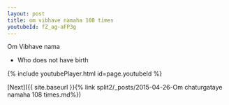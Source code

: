 ```yaml
---
layout: post
title: om vibhave namaha 108 times
youtubeId: fZ_ag-aFP3g
---
```

 
 
Om Vibhave nama 
 
 -  Who does not have birth 
 
  
 
  
 
 
 
 
 
 


{% include youtubePlayer.html id=page.youtubeId %}
 
[Next]({{ site.baseurl }}{% link  split2/_posts/2015-04-26-Om chaturgataye namaha 108 times.md%})
 
